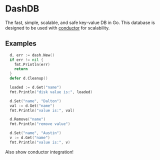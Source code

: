 # DashDB
The fast, simple, scalable, and safe key-value DB in Go. 
This database is designed to be used with [conductor](https://github.com/Vluxe/conductor) for scalability.

## Examples

```go
  d, err := dash.New()
  if err != nil {
    fmt.Println(err)
    return
  }
  defer d.Cleanup()

  loaded := d.Get("name")
  fmt.Println("disk value is:", loaded)

  d.Set("name", "Dalton")
  val := d.Get("name")
  fmt.Println("value is:", val)

  d.Remove("name")
  fmt.Println("remove value")

  d.Set("name", "Austin")
  v := d.Get("name")
  fmt.Println("value is:", v)

```

Also show conductor integration!
